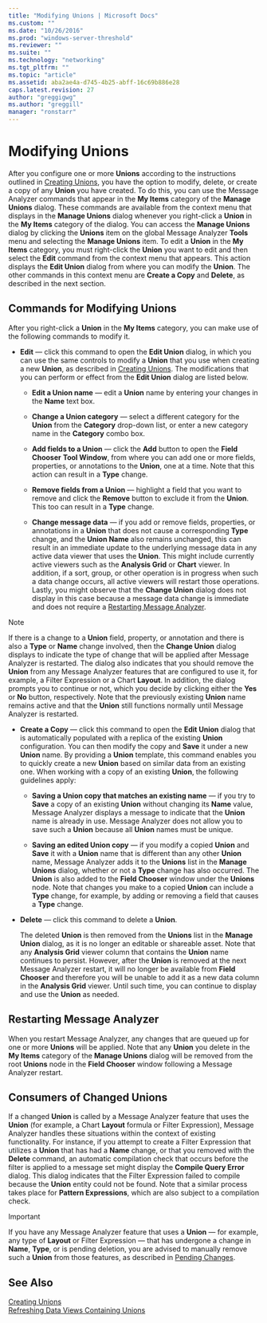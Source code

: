 ```yaml
---
title: "Modifying Unions | Microsoft Docs"
ms.custom: ""
ms.date: "10/26/2016"
ms.prod: "windows-server-threshold"
ms.reviewer: ""
ms.suite: ""
ms.technology: "networking"
ms.tgt_pltfrm: ""
ms.topic: "article"
ms.assetid: aba2ae4a-d745-4b25-abff-16c69b886e28
caps.latest.revision: 27
author: "greggigwg"
ms.author: "greggill"
manager: "ronstarr"
---
```


# Modifying Unions

After you configure one or more **Unions** according to the instructions outlined in [Creating Unions](creating-unions.md), you have the option to modify, delete, or create a copy of any **Union** you have created. To do this, you can use the Message Analyzer  commands that appear in the **My Items** category of the **Manage Unions** dialog. These commands are available from the context menu that displays in the **Manage Unions** dialog whenever you right-click a **Union** in the **My Items** category of the dialog. You can access the **Manage Unions** dialog by clicking the **Unions** item on the global Message Analyzer **Tools** menu and selecting the **Manage Unions** item. To edit a **Union** in the **My Items** category, you must right-click the **Union** you want to edit and then select the **Edit** command from the context menu that appears. This action displays the **Edit Union** dialog from where you can modify the **Union**. The other commands in this context menu are **Create a Copy** and **Delete**, as described in the next section.  
  
## Commands for Modifying Unions  

 After you right-click a **Union** in the **My Items** category, you can make use of the following commands to modify it.  
  
-   **Edit** — click this command to open the **Edit Union** dialog, in which you can use the same controls to modify a **Union** that you use when creating a new **Union**, as described in [Creating Unions](creating-unions.md). The modifications that you can perform or effect from the **Edit Union** dialog are listed below.  
  
    -   **Edit a Union name** — edit a **Union** name by entering your changes in the **Name** text box.  
  
    -   **Change a Union category** — select a different category for the **Union** from the **Category** drop-down list, or enter a new category name in the **Category** combo box.  
  
    -   **Add fields to a Union** — click the **Add** button to open the **Field Chooser** **Tool Window**, from where you can add one or more fields, properties, or annotations to the **Union**, one at a time. Note that this action can result in a **Type** change.  
  
    -   **Remove fields from a Union** — highlight a field that you want to remove and click the **Remove** button to exclude it from the **Union**. This too can result in a **Type** change.  
  
    -   **Change message data** — if you add or remove fields, properties, or annotations in a **Union** that does not cause a corresponding **Type** change, and the **Union Name** also remains unchanged, this can result in an immediate update to the underlying message data in any active data viewer that uses the **Union**. This might include currently active viewers such as the **Analysis Grid** or **Chart** viewer. In addition, if a sort, group, or other operation is in progress when such a data change occurs, all active viewers will restart those operations. Lastly, you might observe that the **Change Union** dialog does not display in this case because a message data change is immediate and does not require a [Restarting Message Analyzer](modifying-unions.md#BKMK_MARestart).  
  
> [!NOTE]
>  If there is a change to a **Union** field, property, or annotation and there is also a **Type** or **Name** change involved, then the **Change Union** dialog displays to indicate the type of change that will be applied after Message Analyzer is restarted. The dialog also indicates that you should remove the **Union** from any Message Analyzer features that are configured to use it, for example, a Filter Expression or a Chart **Layout**. In addition, the dialog prompts you to continue or not, which you decide by clicking either the **Yes** or **No** button, respectively. Note that the previously existing **Union** name remains active and that the **Union** still functions normally until Message Analyzer is restarted.  
  
-   **Create a Copy** — click this command to open the **Edit Union** dialog that is automatically populated with a replica of the existing **Union** configuration. You can then modify the copy and **Save** it under a new **Union** name. By providing a **Union** template, this command enables you to quickly create a new **Union** based on similar data from an existing one. When working with a copy of an existing **Union**, the following guidelines apply:  
  
    -   **Saving a Union copy that matches an existing name** — if you try to **Save** a copy of an existing **Union** without changing its **Name** value, Message Analyzer displays a message to indicate that the **Union** name is already in use. Message Analyzer does not allow you to save such a **Union** because all **Union** names must be unique.  
  
    -   **Saving an edited Union copy** — if you modify a copied **Union** and **Save** it with a **Union** name that is different than any other **Union** name, Message Analyzer adds it to the **Unions** list in the **Manage Unions** dialog, whether or not a **Type** change has also occurred. The **Union** is also added to the **Field Chooser** window under the **Unions** node. Note that changes you make to a copied **Union** can include a **Type** change, for example, by adding or removing a field that causes a **Type** change.  
  
-   **Delete** — click this command to delete a **Union**.  
  
     The deleted **Union** is then removed from the **Unions** list in the **Manage Union** dialog, as it is no longer an editable or shareable asset. Note that any **Analysis Grid** viewer column that contains the **Union** name continues to persist. However, after the **Union** is removed at the next Message Analyzer restart, it will no longer be available from **Field Chooser** and therefore you will be unable to add it as a new data column in the **Analysis Grid** viewer. Until such time, you can continue to display and use the **Union** as needed.  
  
<a name="BKMK_MARestart"></a>   
## Restarting Message Analyzer  
 When you restart Message Analyzer, any changes that are queued up for one or more **Unions** will be applied. Note that any **Union** you delete in the **My Items** category of the **Manage Unions** dialog will be removed from the root **Unions** node in the **Field Chooser** window following a Message Analyzer restart.  
  
## Consumers of Changed Unions  

 If a changed **Union** is called by a Message Analyzer feature that uses the **Union** (for example, a Chart **Layout** formula or Filter Expression), Message Analyzer handles these situations within the context of existing functionality. For instance, if you attempt to create a Filter Expression that utilizes a **Union** that has had a **Name** change, or that you removed with the **Delete** command, an automatic compilation check that occurs before the filter is applied to a message set might display the **Compile Query Error** dialog. This dialog indicates that the Filter Expression failed to compile because the **Union** entity could not be found. Note that a similar process takes place for **Pattern Expressions**, which are also subject to a compilation check.  
  
> [!IMPORTANT]
>  If you have any Message Analyzer feature that uses a **Union** — for example, any type of **Layout** or Filter Expression — that has undergone a change in **Name**, **Type**, or is pending deletion, you are advised to manually remove such a **Union** from those features, as described in [Pending Changes](refreshing-data-views-containing-unions.md#BKMK_NoDataRefresh).  
  
## See Also  

[Creating Unions](creating-unions.md)   
[Refreshing Data Views Containing Unions](refreshing-data-views-containing-unions.md)